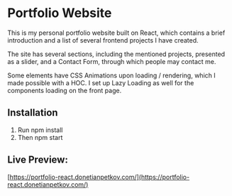 # Portfolio Website

This is my personal portfolio website built on React, which contains a brief introduction and a list of several frontend projects I have created. 

The site has several sections, including the mentioned projects, presented as a slider, and a Contact Form, through which people may contact me. 

Some elements have CSS Animations upon loading / rendering, which I made possible with a HOC. I set up Lazy Loading as well for the components loading on the front page.

## Installation

1. Run npm install
2. Then npm start

## Live Preview: 

[https://portfolio-react.donetianpetkov.com/](https://portfolio-react.donetianpetkov.com/)

